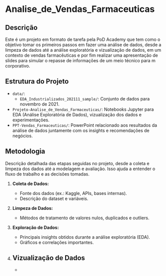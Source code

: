# Analise_de_Vendas_Farmaceuticas

## Descrição

Este é um projeto em formato de tarefa pela PoD Academy que tem como o objetivo tomar os primeiros passos em fazer uma análise de dados, desde a limpeza de dados até a análise exploratória e vizualização de dados, em um contexto de vendas farmacêuticas e por fim realizar uma apresentação de slides para simular o repasse de informações de um meio técnico para m corporativo. 

## Estrutura do Projeto

- `data/`: 
  - `EDA_Industrializados_202111_sample/`: Conjunto de dados para novembro de 2021.
- `Projeto-Analise_de_Vendas_Farmaceuticas/`: Notebooks Jupyter para EDA (Análise Exploratória de Dados), vizualização dos dados e experimentações.
- `PPT-Vendas_Farmaceuticas/`: PowerPoint relacionado aos resultados da análise de dados juntamente com os insights e recomendações de negócios.
  
## Metodologia

Descrição detalhada das etapas seguidas no projeto, desde a coleta e limpeza dos dados até a modelagem e avaliação. Isso ajuda a entender o fluxo de trabalho e as decisões tomadas.

1. **Coleta de Dados:**
   - Fonte dos dados (ex.: Kaggle, APIs, bases internas).
   - Descrição do dataset e variáveis.
  
2. **Limpeza de Dados:**
   - Métodos de tratamento de valores nulos, duplicados e outliers.
  
3. **Exploração de Dados:**
   - Principais insights obtidos durante a análise exploratória (EDA).
   - Gráficos e correlações importantes.

4. **Vizualização de Dados**
   - 
   - 

